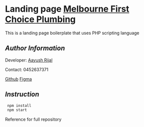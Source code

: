 # Landing page [Melbourne First Choice Plumbing](http://www.melbournefirstchoiceplumbing.com.au/)

This is a landing page boilerplate that uses PHP scripting language

## _Author Information_

Developer: [Aayush Rijal](https://www.aayushrijal.net)

Contact: 0452637371

[Github](https://github.com/aayushrijal91/melbourne_firstchoice_plumbing)
[Figma](https://www.figma.com/proto/mEy67YK4MEh08EI6SdAEYd/Untitled?page-id=0%3A1&node-id=124%3A375&viewport=-1875%2C487%2C0.44&scaling=scale-down-width&starting-point-node-id=1%3A2@Rhys)

## _Instruction_

```bash
 npm install
 npm start
 ```

Reference for full repository
